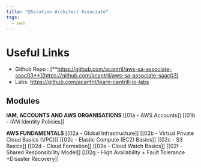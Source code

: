 ```yaml
---
title: "@Solution Architect Associate"
tags:
  - aws
---
```

# Useful Links

- Github Repo : [**https://github.com/acantril/aws-sa-associate-saac03**](https://github.com/acantril/aws-sa-associate-saac03)
- Labs: https://github.com/acantril/learn-cantrill-io-labs

## Modules

**IAM, ACCOUNTS AND AWS ORGANISATIONS**
[[01a - AWS Accounts]]
[[01b - IAM Identity Policies]]

**AWS FUNDAMENTALS**
[[02a - Global Infrastructure]]
[[02b - Virtual Private Cloud Basics (VPC)]]
[[02c - Elastic Compute (EC2) Basics]]
[[02c - S3 Basics]]
[[02d - Cloud Formation]]
[[02e - Cloud Watch Basics]]
[[02f - Shared Responsibility Model]]
[[02g - High Availability + Fault Tolerance +Disaster Recovery]]
